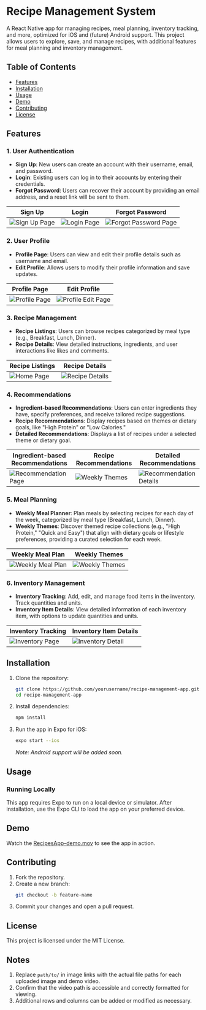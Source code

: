 # Recipe Management System

A React Native app for managing recipes, meal planning, inventory tracking, and more, optimized for iOS and (future) Android support. This project allows users to explore, save, and manage recipes, with additional features for meal planning and inventory management.

## Table of Contents
- [Features](#features)
- [Installation](#installation)
- [Usage](#usage)
- [Demo](#demo)
- [Contributing](#contributing)
- [License](#license)

## Features

### 1. User Authentication
- **Sign Up**: New users can create an account with their username, email, and password.
- **Login**: Existing users can log in to their accounts by entering their credentials.
- **Forgot Password**: Users can recover their account by providing an email address, and a reset link will be sent to them.

| Sign Up | Login | Forgot Password |
|---------|-------|-----------------|
| ![Sign Up Page](Screenshots/SignUpPage.png) | ![Login Page](Screenshots/LoginPage.png) | ![Forgot Password Page](Screenshots/ForgetPasswordPage.png) |

### 2. User Profile
- **Profile Page**: Users can view and edit their profile details such as username and email.
- **Edit Profile**: Allows users to modify their profile information and save updates.

| Profile Page | Edit Profile |
|--------------|--------------|
| ![Profile Page](Screenshots/ProfilePage.png) | ![Profile Edit Page](Screenshots/ProfileEditPage.png) |

### 3. Recipe Management
- **Recipe Listings**: Users can browse recipes categorized by meal type (e.g., Breakfast, Lunch, Dinner).
- **Recipe Details**: View detailed instructions, ingredients, and user interactions like likes and comments.

| Recipe Listings | Recipe Details |
|-----------------|----------------|
| ![Home Page](Screenshots/HomePage.png) | ![Recipe Details](Screenshots/RecipesDetailsPage.png) |

### 4. Recommendations
- **Ingredient-based Recommendations**: Users can enter ingredients they have, specify preferences, and receive tailored recipe suggestions.
- **Recipe Recommendations**: Display recipes based on themes or dietary goals, like "High Protein" or "Low Calories."
- **Detailed Recommendations**: Displays a list of recipes under a selected theme or dietary goal.

| Ingredient-based Recommendations | Recipe Recommendations | Detailed Recommendations |
|----------------------------------|------------------------|--------------------------|
| ![Recommendation Page](Screenshots/RecommendationPage.png) | ![Weekly Themes](Screenshots/WeeklyTheme.png) | ![Recommendation Details](Screenshots/RecommendationPageDetailsPage.png) |

### 5. Meal Planning
- **Weekly Meal Planner**: Plan meals by selecting recipes for each day of the week, categorized by meal type (Breakfast, Lunch, Dinner).
- **Weekly Themes**: Discover themed recipe collections (e.g., "High Protein," "Quick and Easy") that align with dietary goals or lifestyle preferences, providing a curated selection for each week.

| Weekly Meal Plan | Weekly Themes |
|------------------|---------------|
| ![Weekly Meal Plan](Screenshots/WeeklyPlanningPage.png) | ![Weekly Themes](Screenshots/WeeklyTheme.png) |


### 6. Inventory Management
- **Inventory Tracking**: Add, edit, and manage food items in the inventory. Track quantities and units.
- **Inventory Item Details**: View detailed information of each inventory item, with options to update quantities and units.

| Inventory Tracking | Inventory Item Details |
|--------------------|------------------------|
| ![Inventory Page](Screenshots/InventeryPage.png) | ![Inventory Detail](Screenshots/InventoryDetailPage.png) |

## Installation

1. Clone the repository:
   ```bash
   git clone https://github.com/yourusername/recipe-management-app.git
   cd recipe-management-app
   ```

2. Install dependencies:
   ```bash
   npm install
   ```

3. Run the app in Expo for iOS:
   ```bash
   expo start --ios
   ```
   _Note: Android support will be added soon._

## Usage

### Running Locally
This app requires Expo to run on a local device or simulator. After installation, use the Expo CLI to load the app on your preferred device.

## Demo

Watch the [RecipesApp-demo.mov](Demo/RecipeAppDemo.mov) to see the app in action.

## Contributing

1. Fork the repository.
2. Create a new branch:
   ```bash
   git checkout -b feature-name
   ```
3. Commit your changes and open a pull request.

## License

This project is licensed under the MIT License.

## Notes

1. Replace `path/to/` in image links with the actual file paths for each uploaded image and demo video.
2. Confirm that the video path is accessible and correctly formatted for viewing.
3. Additional rows and columns can be added or modified as necessary.